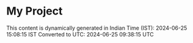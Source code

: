 # My Project

This content is dynamically generated in Indian Time (IST): 2024-06-25 15:08:15 IST
Converted to UTC: 2024-06-25 09:38:15 UTC

